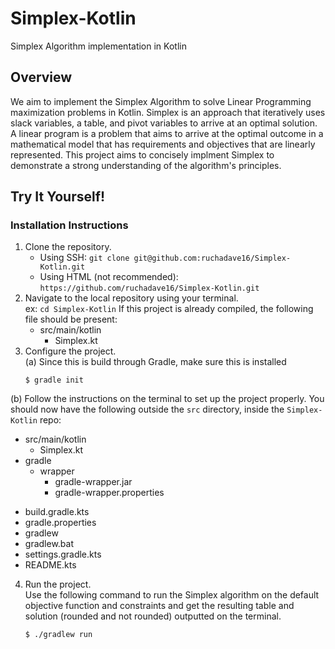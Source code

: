 # Simplex-Kotlin
Simplex Algorithm implementation in Kotlin

## Overview
We aim to implement the Simplex Algorithm to solve Linear Programming maximization problems in Kotlin. Simplex is an approach that iteratively uses slack variables, a table, and pivot variables to arrive at an optimal solution. A linear program is a problem that aims to arrive at the optimal outcome in a mathematical model that has requirements and objectives that are linearly represented. This project aims to concisely implment Simplex to demonstrate a strong understanding of the algorithm's principles. 

## Try It Yourself!
### Installation Instructions
1. Clone the repository.<br>
   - Using SSH: `git clone git@github.com:ruchadave16/Simplex-Kotlin.git`
   - Using HTML (not recommended): `https://github.com/ruchadave16/Simplex-Kotlin.git`
2. Navigate to the local repository using your terminal.<br>
   ex: `cd Simplex-Kotlin`
   If this project is already compiled, the following file should be present:
   - src/main/kotlin
     + Simplex.kt
3. Configure the project.<br>
  (a) Since this is build through Gradle, make sure this is installed
    ```
    $ gradle init
    ```
  (b) Follow the instructions on the terminal to set up the project properly. You should now have the following outside the `src` directory, inside the `Simplex-Kotlin` repo:
  - src/main/kotlin
    + Simplex.kt
  - gradle
    - wrapper
      + gradle-wrapper.jar
      + gradle-wrapper.properties
  + build.gradle.kts
  + gradle.properties
  + gradlew
  + gradlew.bat
  + settings.gradle.kts
  + README.kts
4. Run the project.<br>
    Use the following command to run the Simplex algorithm on the default objective function and constraints and get the resulting table and solution (rounded and not rounded) outputted on the terminal.
    ```
    $ ./gradlew run
    ``` 

